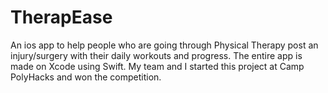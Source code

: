# TherapEase
An ios app to help people who are going through Physical Therapy post an injury/surgery with their daily workouts and progress. The entire app is made on Xcode using Swift. My team and I started this project at Camp PolyHacks and won the competition.
